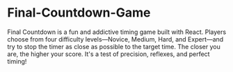 ﻿# Final-Countdown-Game
Final Countdown is a fun and addictive timing game built with React. Players choose from four difficulty levels—Novice, Medium, Hard, and Expert—and try to stop the timer as close as possible to the target time. The closer you are, the higher your score. It's a test of precision, reflexes, and perfect timing!
